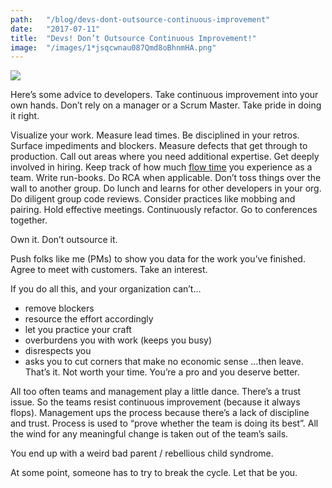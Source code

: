 ```yaml
---
path:	"/blog/devs-dont-outsource-continuous-improvement"
date:	"2017-07-11"
title:	"Devs! Don’t Outsource Continuous Improvement!"
image:	"/images/1*jsqcwnau087Qmd8oBhnmHA.png"
---
```


![](/images/1*jsqcwnau087Qmd8oBhnmHA.png)

Here’s some advice to developers. Take continuous improvement into your own hands. Don’t rely on a manager or a Scrum Master. Take pride in doing it right.

Visualize your work. Measure lead times. Be disciplined in your retros. Surface impediments and blockers. Measure defects that get through to production. Call out areas where you need additional expertise. Get deeply involved in hiring. Keep track of how much [flow time](https://en.wikipedia.org/wiki/Flow_%28psychology%29) you experience as a team. Write run-books. Do RCA when applicable. Don’t toss things over the wall to another group. Do lunch and learns for other developers in your org. Do diligent group code reviews. Consider practices like mobbing and pairing. Hold effective meetings. Continuously refactor. Go to conferences together.

Own it. Don’t outsource it.

Push folks like me (PMs) to show you data for the work you’ve finished. Agree to meet with customers. Take an interest.

If you do all this, and your organization can’t…

* remove blockers
* resource the effort accordingly
* let you practice your craft
* overburdens you with work (keeps you busy)
* disrespects you
* asks you to cut corners that make no economic sense
…then leave. That’s it. Not worth your time. You’re a pro and you deserve better.

All too often teams and management play a little dance. There’s a trust issue. So the teams resist continuous improvement (because it always flops). Management ups the process because there’s a lack of discipline and trust. Process is used to “prove whether the team is doing its best”. All the wind for any meaningful change is taken out of the team’s sails.

You end up with a weird bad parent / rebellious child syndrome.

At some point, someone has to try to break the cycle. Let that be you.

